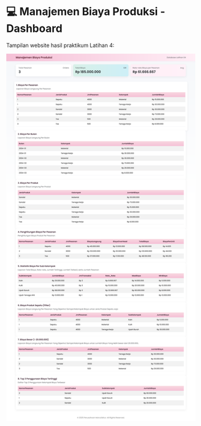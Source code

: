 # 💻 Manajemen Biaya Produksi - Dashboard

Tampilan website hasil praktikum Latihan 4:

![Tampilan Dashboard](images/TampilanKeseluruhan.png)
